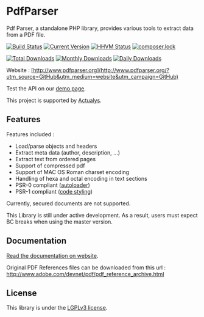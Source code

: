 # PdfParser #

Pdf Parser, a standalone PHP library, provides various tools to extract data from a PDF file.

[![Build Status](https://travis-ci.org/smalot/pdfparser.png?branch=master)](https://travis-ci.org/smalot/pdfparser)
[![Current Version](https://poser.pugx.org/smalot/pdfparser/v/stable.png)](https://packagist.org/packages/smalot/pdfparser)
[![HHVM Status](http://hhvm.h4cc.de/badge/smalot/pdfparser.png)](http://hhvm.h4cc.de/package/smalot/pdfparser)
[![composer.lock](https://poser.pugx.org/smalot/pdfparser/composerlock)](https://packagist.org/packages/smalot/pdfparser)

[![Total Downloads](https://poser.pugx.org/smalot/pdfparser/downloads.png)](https://packagist.org/packages/smalot/pdfparser)
[![Monthly Downloads](https://poser.pugx.org/smalot/pdfparser/d/monthly)](https://packagist.org/packages/smalot/pdfparser)
[![Daily Downloads](https://poser.pugx.org/smalot/pdfparser/d/daily)](https://packagist.org/packages/smalot/pdfparser)

Website : [http://www.pdfparser.org](http://www.pdfparser.org/?utm_source=GitHub&utm_medium=website&utm_campaign=GitHub)

Test the API on our [demo page](http://www.pdfparser.org/demo).

This project is supported by [Actualys](http://www.actualys.com).

## Features ##

Features included :

- Load/parse objects and headers
- Extract meta data (author, description, ...)
- Extract text from ordered pages
- Support of compressed pdf
- Support of MAC OS Roman charset encoding
- Handling of hexa and octal encoding in text sections
- PSR-0 compliant ([autoloader](https://github.com/php-fig/fig-standards/blob/master/accepted/PSR-0.md))
- PSR-1 compliant ([code styling](https://github.com/php-fig/fig-standards/blob/master/accepted/PSR-1-basic-coding-standard.md))

Currently, secured documents are not supported.

This Library is still under active development.
As a result, users must expect BC breaks when using the master version.

## Documentation ##

[Read the documentation on website](http://www.pdfparser.org/documentation?utm_source=GitHub&utm_medium=documentation&utm_campaign=GitHub).

Original PDF References files can be downloaded from this url : http://www.adobe.com/devnet/pdf/pdf_reference_archive.html


## License ##

This library is under the [LGPLv3 license](https://github.com/smalot/pdfparser/blob/master/LICENSE.txt).

